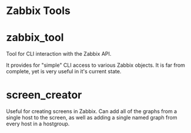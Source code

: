 Zabbix Tools
===========

# zabbix_tool
Tool for CLI interaction with the Zabbix API.

It provides for "simple" CLI access to various Zabbix objects.  It is far
from complete, yet is very useful in it's current state.

# screen_creator

Useful for creating screens in Zabbix.  Can add all of the graphs from a
single host to the screen, as well as adding a single named graph from
every host in a hostgroup.

